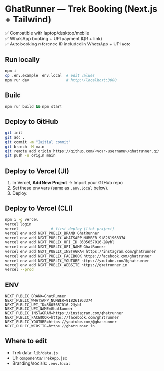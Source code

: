 # GhatRunner — Trek Booking (Next.js + Tailwind)

✅ Compatible with laptop/desktop/mobile  
✅ WhatsApp booking + UPI payment (QR + link)  
✅ Auto booking reference ID included in WhatsApp + UPI note

## Run locally
```bash
npm i
cp .env.example .env.local  # edit values
npm run dev                 # http://localhost:3000
```

## Build
```bash
npm run build && npm start
```

## Deploy to GitHub
```bash
git init
git add .
git commit -m "Initial commit"
git branch -M main
git remote add origin https://github.com/<your-username>/ghatrunner.git
git push -u origin main
```

## Deploy to Vercel (UI)
1) In Vercel, **Add New Project** → Import your GitHub repo.  
2) Set these env vars (same as `.env.local` below).  
3) Deploy.

## Deploy to Vercel (CLI)
```bash
npm i -g vercel
vercel login
vercel               # first deploy (link project)
vercel env add NEXT_PUBLIC_BRAND GhatRunner
vercel env add NEXT_PUBLIC_WHATSAPP_NUMBER 918261963374
vercel env add NEXT_PUBLIC_UPI_ID 8605657016-2@ybl
vercel env add NEXT_PUBLIC_UPI_NAME GhatRunner
vercel env add NEXT_PUBLIC_INSTAGRAM https://instagram.com/ghatrunner
vercel env add NEXT_PUBLIC_FACEBOOK https://facebook.com/ghatrunner
vercel env add NEXT_PUBLIC_YOUTUBE https://youtube.com/@ghatrunner
vercel env add NEXT_PUBLIC_WEBSITE https://ghatrunner.in
vercel --prod
```

## ENV
```
NEXT_PUBLIC_BRAND=GhatRunner
NEXT_PUBLIC_WHATSAPP_NUMBER=918261963374
NEXT_PUBLIC_UPI_ID=8605657016-2@ybl
NEXT_PUBLIC_UPI_NAME=GhatRunner
NEXT_PUBLIC_INSTAGRAM=https://instagram.com/ghatrunner
NEXT_PUBLIC_FACEBOOK=https://facebook.com/ghatrunner
NEXT_PUBLIC_YOUTUBE=https://youtube.com/@ghatrunner
NEXT_PUBLIC_WEBSITE=https://ghatrunner.in
```

## Where to edit
- Trek data: `lib/data.js`
- UI: `components/TrekApp.jsx`
- Branding/socials: `.env.local`
